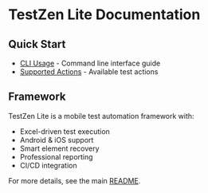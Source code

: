 # TestZen Lite Documentation

## Quick Start
- [CLI Usage](CLI_USAGE.md) - Command line interface guide
- [Supported Actions](SUPPORTED_ACTIONS.md) - Available test actions

## Framework
TestZen Lite is a mobile test automation framework with:
- Excel-driven test execution
- Android & iOS support
- Smart element recovery
- Professional reporting
- CI/CD integration

For more details, see the main [README](../README.md).